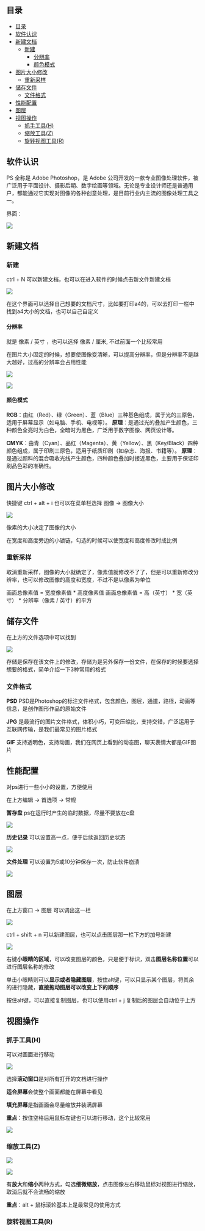 ## 目录
- [目录](#目录)
- [软件认识](#软件认识)
- [新建文档](#新建文档)
  - [新建](#新建)
    - [分辨率](#分辨率)
    - [颜色模式](#颜色模式)
- [图片大小修改](#图片大小修改)
  - [重新采样](#重新采样)
- [储存文件](#储存文件)
  - [文件格式](#文件格式)
- [性能配置](#性能配置)
- [图层](#图层)
- [视图操作](#视图操作)
  - [抓手工具(H)](#抓手工具h)
  - [缩放工具(Z)](#缩放工具z)
  - [旋转视图工具(R)](#旋转视图工具r)

## 软件认识

PS 全称是 Adobe Photoshop，是 Adobe 公司开发的一款专业图像处理软件，被广泛用于平面设计、摄影后期、数字绘画等领域。无论是专业设计师还是普通用户，都能通过它实现对图像的各种创意处理，是目前行业内主流的图像处理工具之一。

界面：

![](assets/README-2025-08-04-10-21-28.png)

## 新建文档

### 新建

ctrl + N 可以新建文档，也可以在进入软件的时候点击新文件新建文档

![](assets/README-2025-08-04-09-50-19.png)

在这个界面可以选择自己想要的文档尺寸，比如要打印a4的，可以去打印一栏中找到a4大小的文档，也可以自己自定义

#### 分辨率

就是 像素 / 英寸 ，也可以选择 像素 / 厘米, 不过前面一个比较常用

在图片大小固定的时候，想要使图像变清晰，可以提高分辨率，但是分辨率不是越大越好，过高的分辨率会占用性能

![](assets/README-2025-08-04-09-57-24.png)

![](assets/README-2025-08-04-09-54-52.png)

#### 颜色模式

**RGB**：由红（Red）、绿（Green）、蓝（Blue）三种基色组成，属于光的三原色，适用于屏幕显示（如电脑、手机、电视等）。
**原理**：是通过光的叠加产生颜色，三种颜色全亮时为白色，全暗时为黑色，广泛用于数字图像、网页设计等。

**CMYK**：由青（Cyan）、品红（Magenta）、黄（Yellow）、黑（Key/Black）四种颜色组成，属于印刷三原色，适用于纸质印刷（如杂志、海报、书籍等）。
**原理**：是通过颜料的混合吸收光线产生颜色，四种颜色叠加时接近黑色，主要用于保证印刷品色彩的准确性。

## 图片大小修改

快捷键 ctrl + alt + i
也可以在菜单栏选择 图像 ->  图像大小

![](assets/README-2025-08-18-20-21-15.png)

像素的大小决定了图像的大小

在宽度和高度旁边的小锁链，勾选的时候可以使宽度和高度修改时成比例

### 重新采样

取消重新采样，图像的大小就确定了，像素值就修改不了了，但是可以重新修改分辨率，也可以修改图像的高度和宽度，不过不是以像素为单位

画面总像素值 = 宽度像素值 * 高度像素值
画面总像素值 = 高（英寸） * 宽（英寸） * 分辨率（像素 / 英寸）的平方

## 储存文件

在上方的文件选项中可以找到

![](assets/README-2025-08-18-20-35-19.png)

存储是保存在该文件上的修改，存储为是另外保存一份文件，在保存的时候要选择想要的格式，简单介绍一下3种常用的格式

### 文件格式

**PSD**
PSD是Photoshop的标注文件格式，包含颜色，图层，通道，路径，动画等信息，是创作图形作品的原始文件

**JPG**
是最流行的图片文件格式，体积小巧，可变压缩比，支持交错，广泛运用于互联网传输，是我们最常见的图片格式

**GIF**
支持透明色，支持动画，我们在网页上看到的动态图，聊天表情大都是GIF图片

## 性能配置
对ps进行一些小小的设置，方便使用

在上方编辑 -> 首选项 -> 常规

**暂存盘**
ps在运行时产生的临时数据，尽量不要放在c盘

![](assets/README-2025-08-18-20-53-29.png)

**历史记录**
可以设置高一点，便于后续返回历史状态

![](assets/README-2025-08-18-20-55-11.png)

**文件处理**
可以设置为5或10分钟保存一次，防止软件崩溃

![](assets/README-2025-08-18-20-56-27.png)

## 图层

在上方窗口 -> 图层 可以调出这一栏

![](assets/README-2025-08-18-21-03-01.png)

ctrl + shift + n 可以新建图层，也可以点击图层那一栏下方的加号新建

![](assets/README-2025-08-18-21-06-41.png)

右键**小眼睛的区域**，可以改变图层的颜色，只是便于标识，双击**图层名称位置**可以进行图层名称的修改

单击小眼睛则可以**显示或者隐藏图层**，按住alt键，可以只显示某个图层，将其余的进行隐藏，**直接拖动图层可以改变上下的顺序**

按住alt键，可以直接复制图层，也可以使用ctrl + j 复制后的图层会自动位于上方

## 视图操作

### 抓手工具(H)
可以对画面进行移动

![](assets/README-2025-08-18-21-19-58.png)

选择**滚动窗口**是对所有打开的文档进行操作

**适合屏幕**会使整个画面都能在屏幕中看见

**填充屏幕**是指画面会尽量缩放并装满屏幕

**重点**：按住空格后用鼠标左键也可以进行移动，这个比较常用

![](assets/README-2025-08-18-21-21-40.png)

### 缩放工具(Z)

![](assets/README-2025-08-18-21-20-34.png)

![](assets/README-2025-08-18-21-26-20.png)

有**放大**和**缩小**两种方式，勾选**细微缩放**，点击图像左右移动鼠标对视图进行缩放，取消后就不会流畅的缩放

**重点**：alt + 鼠标滚轮基本上是最常见的使用方式

### 旋转视图工具(R)


